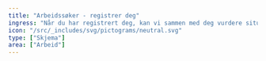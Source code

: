 ```yaml
---
title: "Arbeidssøker - registrer deg"
ingress: "Når du har registrert deg, kan vi sammen med deg vurdere situasjonen din og finne ut hva du trenger hjelp til."
icon: "/src/_includes/svg/pictograms/neutral.svg"
type: ["Skjema"]
area: ["Arbeid"]
---
```


